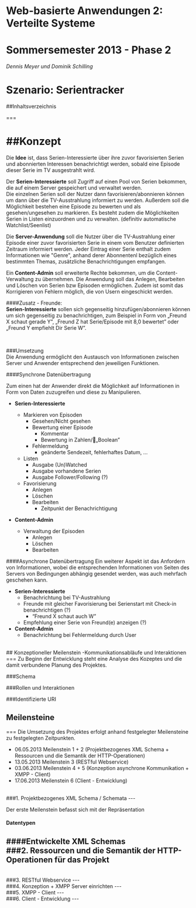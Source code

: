 # Web-basierte Anwendungen 2: Verteilte Systeme
# Sommersemester 2013 - Phase 2


*Dennis Meyer und Dominik Schilling*

# Szenario: Serientracker

##Inhaltsverzeichnis

===
<br>    

##Konzept
===
Die **Idee** ist, dass Serien-Interessierte über ihre zuvor favorisierten Serien und abonnierten Interessen benachrichtigt werden, sobald eine Episode dieser Serie im TV ausgestrahlt wird.

Der **Serien-Interessierte** soll Zugriff auf einen Pool von Serien bekommen, die auf einem Server gespeichert und verwaltet werden.  
Die einzelnen Serien soll der Nutzer dann favorisieren/abonnieren können um dann über die TV-Ausstrahlung informiert zu werden.
Außerdem soll die Möglichkeit bestehen eine Episode zu bewerten und als gesehen/ungesehen zu markieren. Es besteht zudem die Möglichkeiten Serien in Listen einzuordnen und zu verwalten. (definitiv automatische Watchlist/Seenlist)

Die **Server-Anwendung** soll die Nutzer über die TV-Austrahlung einer Episode einer zuvor favorisierten Serie in einem vom Benutzer definierten Zeitraum informiert werden. Jeder Eintrag einer Serie enthalt zudem Informationen wie "Genre", anhand derer Abonnentenl bezüglich eines bestimmten Themas, zusätzliche Benachrichtigungen empfangen.

Ein **Content-Admin** soll erweiterte Rechte bekommen, um die Content-Verwaltung zu übernehmen. Die Anwendung soll das Anlegen, Bearbeiten und Löschen von Serien bzw Episoden ermöglichen. Zudem ist somit das Korrigieren von Fehlern möglich, die von Usern eingeschickt werden.

####Zusatz - Freunde:  
**Serien-Interessierte** sollen sich gegenseitig hinzufügen/abonnieren können um sich gegenseitig zu benachrichtigen, zum Beispiel in Form von „Freund X schaut gerade Y”, „Freund Z hat Serie/Episode mit 8,0 bewertet” oder „Freund Y empfiehlt Dir Serie W”.

<br>    

###Umsetzung  
Die Anwendung ermöglicht den Austausch von Informationen zwischen Server und Anwender entsprechend den jeweiligen Funktionen. 

####Synchrone Datenübertragung

Zum einen hat der Anwender direkt die Möglichkeit auf Informationen in Form von Daten zuzugreifen und diese zu Manipulieren.

* **Serien-Interessierte**
   * Markieren von Episoden
     * Gesehen/Nicht gesehen
     * Bewertung einer Episode
         * Kommentar
         * Bewertung in Zahlen/„Boolean”
     * Fehlermeldung
         * geänderte Sendezeit, fehlerhaftes Datum, …   
   * Listen
     * Ausgabe (Un)Watched
     * Ausgabe vorhandene Serien
     * Ausgabe Follower/Following (?)
   * Favorisierung
     * Anlegen
     * Löschen
     * Bearbeiten
         * Zeitpunkt der Benachrichtigung
          
         
* **Content-Admin**
   * Verwaltung der Episoden
      * Anlegen
      * Löschen
      * Bearbeiten

####Asynchrone Datenübertragung
Ein weiterer Aspekt ist das Anfordern von Informationen, wobei die entsprechenden Informationen von Seiten des Servers von Bedingungen abhängig gesendet werden, was auch mehrfach geschehen kann.

* **Serien-Interessierte**
   * Benachrichtung bei TV-Austrahlung
   * Freunde mit gleicher Favorisierung bei Serienstart mit Check-in benachrichtigen (?)
        * “Freund X schaut auch W”
   * Empfehlung einer Serie von Freund(e) anzeigen (?)
* **Content-Admin**
   * Benachrichtung bei Fehlermeldung durch User
   
<br>    
## Konzeptioneller Meilenstein -Kommunikationsabläufe und Interaktionen
===
Zu Beginn der Entwicklung steht eine Analyse des Kozeptes und die damit verbundene Planung des Projektes.

###Schema

###Rollen und Interaktionen

###Identifizierte URI

## Meilensteine
===
Die Umsetzung des Projektes erfolgt anhand festgelegter Meilensteine zu festgelegten Zeitpunkten.

* 06.05.2013 Meilenstein 1 + 2 (Projektbezogenes XML Schema + Ressourcen und die Semantik der HTTP-Operationen)  		
* 13.05.2013 Meilenstein 3 (RESTful Webservice)			
* 03.06.2013 Meilenstein 4 + 5 (Konzeption asynchrone Kommunikation + XMPP - Client)			
* 17.06.2013 Meilenstein 6 (Client - Entwicklung)  

<br>
###1. Projektbezogenes XML Schema / Schemata
---

Der erste Meilenstein befasst sich mit der Repräsentation

#### Datentypen
####Entwickelte XML Schemas
<br>
###2. Ressourcen und die Semantik der HTTP-Operationen für das Projekt
---
<br>
###3. RESTful Webservice
---
<br>
###4. Konzeption + XMPP Server einrichten
---
<br>    
###5. XMPP - Client
---
<br>    
###6. Client - Entwicklung
---

   
   
   

